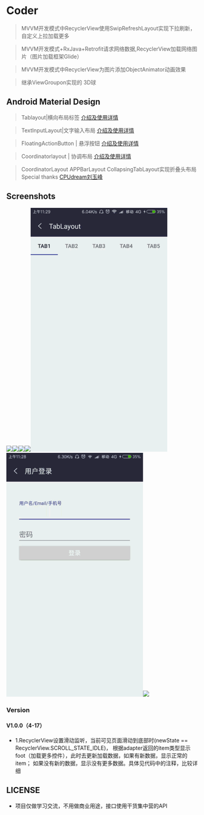 # Coder

> MVVM开发模式中RecyclerView使用SwipRefreshLayout实现下拉刷新，自定义上拉加载更多

> MVVM开发模式+RxJava+Retrofit请求网络数据,RecyclerView加载网络图片（图片加载框架Glide）

> MVVM开发模式中RecyclerView为图片添加ObjectAnimator动画效果

> 继承ViewGroupon实现的 3D球

## Android Material Design

> Tablayout|横向布局标签 [介绍及使用详情](https://github.com/CoderGuoy/Android-Material-Design/blob/master/TabLayout.md) 

> TextInputLayout|文字输入布局 [介绍及使用详情](https://github.com/CoderGuoy/Android-Material-Design/blob/master/TextInputLayout.md) 

> FloatingActionButton | 悬浮按钮 [介绍及使用详情](https://github.com/CoderGuoy/Android-Material-Design/blob/master/FloatingActionButton.md)

> Coordinatorlayout | 协调布局 [介绍及使用详情](https://github.com/CoderGuoy/Android-Material-Design/blob/master/CoordinatorLayout.md)

> CoordinatorLayout APPBarLayout CollapsingTabLayout实现折叠头布局 Special thanks [CPUdream刘玉峰](http://blog.liuyufeng.tech/post/2017-04-19-toolbar.html)

## Screenshots

![](https://github.com/CoderGuoy/Coder/blob/master/screenshots/coderguoy01.gif)![](https://github.com/CoderGuoy/Coder/blob/master/screenshots/coderguoy03.gif)![](https://github.com/CoderGuoy/Coder/blob/master/screenshots/coderguoy05.gif)![](https://github.com/CoderGuoy/Coder/blob/master/screenshots/3Dtagcloud.gif)![](https://github.com/CoderGuoy/Android-Material-Design/blob/master/screenshots/tablayout00.gif)![](https://github.com/CoderGuoy/Android-Material-Design/blob/master/screenshots/textinputlayout.gif)![](https://github.com/CoderGuoy/Coder/blob/master/screenshots/coordinator.gif)

### Version

#### V1.0.0（4-17）

 - 1.RecyclerView设置滑动监听，当前可见页面滑动到底部时(newState == RecyclerView.SCROLL_STATE_IDLE)，
 根据adapter返回的item类型显示foot（加载更多控件），此时去更新加载数据，如果有新数据，显示正常的item；
 如果没有新的数据，显示没有更多数据。具体见代码中的注释，比较详细

## LICENSE
 - 项目仅做学习交流，不用做商业用途，接口使用干货集中营的API
